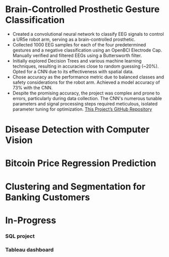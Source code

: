 # Brain-Controlled Prosthetic Gesture Classification
- Created a convolutional neural network to classify EEG signals to control a UR5e robot arm, serving as a brain-controlled prosthetic.
- Collected 1000 EEG samples for each of the four predetermined gestures and a negative classification using an OpenBCI Electrode Cap. Manually verified and filtered EEGs using a Buttersworth filter.
- Initially explored Decision Trees and various machine learning techniques, resulting in accuracies close to random guessing (~20%). Opted for a CNN due to its effectiveness with spatial data.
- Chose accuracy as the performance metric due to balanced classes and safety considerations for the robot arm. Achieved a model accuracy of 73% with the CNN.
- Despite the promising accuracy, the project was complex and prone to errors, particularly during data collection. The CNN's numerous tunable parameters and signal processing steps required meticulous, isolated parameter tuning for optimization.
[This Project’s GitHub Repository](https://github.com/LucinoGarcia/Robot-Arm-Classification)

# Disease Detection with Computer Vision


# Bitcoin Price Regression Prediction


# Clustering and Segmentation for Banking Customers




# In-Progress
### SQL project
### Tableau dashboard
